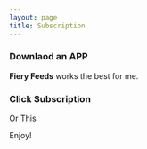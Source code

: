 ```yaml
---
layout: page
title: Subscription
---
```

### Downlaod an APP

**Fiery Feeds** works the best for me. 

### Click Subscription
Or [This](https://henry-yip.github.io/feed.xml)

Enjoy!


